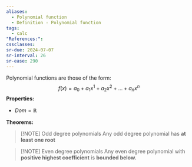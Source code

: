 ```yaml
---
aliases:
  - Polynomial function
  - Definition - Polynomial function
tags:
  - calc
"References:": 
cssclasses: 
sr-due: 2024-07-07
sr-interval: 26
sr-ease: 290
---
```

Polynomial functions are those of the form: 
$$
f(x) = a_0 + a_1x^1 + a_2 x^2 + ... + a_nx^n 
$$
**Properties:**
+ $Dom = \mathbb{R}$

**Theorems:**

> [!NOTE] Odd degree polynomials
> Any odd degree polynomial has **at least one root**

> [!NOTE] Even degree polynomials
> Any even degree polynomial with **positive highest coefficient** is **bounded below.** 


